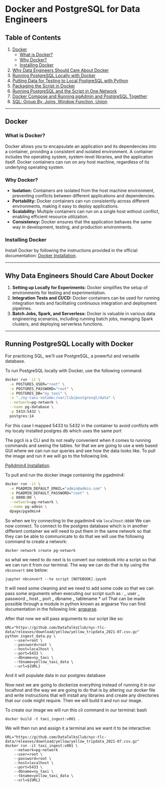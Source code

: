 # Docker and PostgreSQL for Data Engineers

## Table of Contents

1. [Docker](#docker)
   - [What is Docker?](#what-is-docker)
   - [Why Docker?](#why-docker)
   - [Installing Docker](#installing-docker)
2. [Why Data Engineers Should Care About Docker](#why-data-engineers-should-care-about-docker)
3. [Running PostgreSQL Locally with Docker](#running-postgresql-locally-with-docker)
4. [Putting Data for Testing to Local PostgreSQL with Python](#putting-data-for-testing-to-local-postgresql-with-python)
5. [Packaging the Script in Docker](#packaging-the-script-in-docker)
6. [Running PostgreSQL and the Script in One Network](#running-postgresql-and-the-script-in-one-network)
7. [Docker Compose and Running pgAdmin and PostgreSQL Together](#docker-compose-and-running-pgadmin-and-postgresql-together)
8. [SQL: Group By, Joins, Window Function, Union](#sql-group-by-joins-window-function-union)

---

## Docker

### What is Docker?

Docker allows you to encapsulate an application and its dependencies into a container, providing a consistent and isolated environment. A container includes the operating system, system-level libraries, and the application itself. Docker containers can run on any host machine, regardless of its underlying operating system.

### Why Docker?

- **Isolation:** Containers are isolated from the host machine environment, preventing conflicts between different applications and dependencies.
- **Portability:** Docker containers can run consistently across different environments, making it easy to deploy applications.
- **Scalability:** Multiple containers can run on a single host without conflict, enabling efficient resource utilization.
- **Consistency:** Docker ensures that the application behaves the same way in development, testing, and production environments.

### Installing Docker

Install Docker by following the instructions provided in the official documentation: [Docker Installation](https://docs.docker.com/get-docker/).

---

## Why Data Engineers Should Care About Docker

1. **Setting up Locally for Experiments:** Docker simplifies the setup of environments for testing and experimentation.
2. **Integration Tests and CI/CD:** Docker containers can be used for running integration tests and facilitating continuous integration and deployment pipelines.
3. **Batch Jobs, Spark, and Serverless:** Docker is valuable in various data engineering scenarios, including running batch jobs, managing Spark clusters, and deploying serverless functions.

---

## Running PostgreSQL Locally with Docker

For practicing SQL, we'll use PostgreSQL, a powerful and versatile database.

To run PostgreSQL locally with Docker, use the following command:

```bash
docker run -it \
  -e POSTGRES_USER="root" \
  -e POSTGRES_PASSWORD="root" \
  -e POSTGRES_DB="ny_taxi" \
  -v "./ny-taxi-volume:/var/lib/postgresql/data" \
  --network=pg-network \
  --name pg-database \
  -p 5433:5432 \
  postgres:14
```

For this case I mapped 5433 to 5432 in the container to avoid conflicts with my localy installed postgres db which uses the same port

The pgcli is a CLI and its not really convenient when it comes to running commands and seeing the tables. for that we are going to use a web based GUI where we can run our queries and see how the data looks like. To pull the image and run it we will go to the following link.

[PgAdmin4 Installation](https://www.pgadmin.org/download/).

To pull and run the docker image containing the pgadmin4:

```bash
docker run -it \
  -e PGADMIN_DEFAULT_EMAIL="admin@admin.com" \
  -e PGADMIN_DEFAULT_PASSWORD="root" \
  -p 8080:80 \
  --network=pg-network \
  --name pg-admin \
  dpage/pgadmin4
```

So when we try connecting to the pgadmin4 via `localhost:8080` We can now connect. To connect to the postgres database which is in another different container we will need to put them in the same network so that they can be able to communicate to do that we will use the following command to create a network:

```
docker network create pg-network
```

so what we need to do next is to convert our notebook into a script so that we can run it from our terminal. The way we can do that is by using the `nbconvert` see below:

`jupyter nbconvert --to script [NOTEBOOK].ipynb`

It will need some cleaning and we need to add some code so that we can pass some arguments when executing our script such as :
_ user
_ password
_ host
_ port
_ dbname
_ tablename \* url
That can be made possible through a module in python known as argparse
You can find documentation in the following link: [argparse](https://docs.python.org/3/library/argparse.html).

After that now we will pass arguments to our script like so:

```
URL="https://github.com/DataTalksClub/nyc-tlc-data/releases/download/yellow/yellow_tripdata_2021-07.csv.gz"
python ingest_data.py \
    --user=root \
    --password=root \
    --host=localhost \
    --port=5433 \
    --dbname=ny_taxi \
    --tbname=yellow_taxi_data \
    --url=${URL}
```

And it will populate data in our postgres database

Now next we are going to dockerize everything instead of running it in our localhost and the way we are going to do that is by altering our docker file and write instructions that will install any libraries and create any directories that our code might require. Then we will build it and run our image.

To create our image we will run this cli command in our terminal:
bash

```
docker build -t taxi_ingest:v001 .
```

We will then run and assign it a terminal ans we want it to be interactive:

```
URL="https://github.com/DataTalksClub/nyc-tlc-data/releases/download/yellow/yellow_tripdata_2021-07.csv.gz"
docker run -it taxi_ingest:v001 \
    --network=pg-network
    --user=root \
    --password=root \
    --host=localhost \
    --port=5433 \
    --dbname=ny_taxi \
    --tbname=yellow_taxi_data \
    --url=${URL}
```

